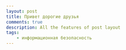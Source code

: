 ```yaml
---
layout: post
title: Привет дорогие друзья
comments: true
description: All the features of post layout
tags:
    - информационная безопасность
---
```

